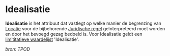 # Idealisatie

**Idealisatie** is het attribuut dat vastlegt op welke manier de begrenzing van [Locatie](#begrip-locatie) voor de bijbehorende [Juridische regel](#begrip-juridische-regel) 
geïnterpreteerd moet worden en door het bevoegd gezag bedoeld is. Voor Idealisatie geldt een [limititatieve waardelijst](#begrip-limititatieve-waardelijst) 'Idealisatie'.

*bron: TPOD*
